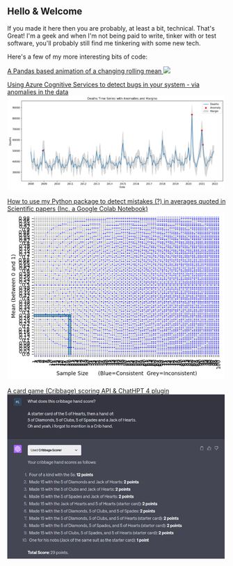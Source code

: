 ## Hello & Welcome

If you made it here then you are probably, at least a bit, technical. That's Great! I'm a geek and when I'm not being paid to write, tinker with or test software, you'll probably still find me tinkering with some new tech.

Here's a few of my more interesting bits of code:

[A Pandas based animation of a changing rolling mean <img src="https://github.com/phoughton/rolling_mean_panda/blob/master/apple_stock_price_smoothing_animation.gif?raw=true" width="500">](https://github.com/phoughton/rolling_mean_panda)

[Using Azure Cognitive Services to detect bugs in your system - via anomalies in the data <img src="https://github.com/phoughton/anomal/blob/main/docs/example.png?raw=true" width="500">](https://github.com/phoughton/anomal/tree/main)

[How to use my Python package to detect mistakes (?) in averages quoted in Scientific papers (Inc. a Google Colab Notebook) <img src="https://github.com/phoughton/grim_test/blob/master/docs/example_rounding_distribution.png?raw=true" width="500">](https://github.com/phoughton/grim_test)

[A card game (Cribbage) scoring API & ChatHPT 4 plugin <img src="https://github.com/phoughton/cribbage_server/blob/master/static/chatgpt4_crib_hand.png?raw=true" width="500">](https://github.com/phoughton/cribbage_server)

<!--
**phoughton/phoughton** is a ✨ _special_ ✨ repository because its `README.md` (this file) appears on your GitHub profile.

Here are some ideas to get you started:

- 🔭 I’m currently working on ...
- 🌱 I’m currently learning ...
- 👯 I’m looking to collaborate on ...
- 🤔 I’m looking for help with ...
- 💬 Ask me about ...
- 📫 How to reach me: ...
- 😄 Pronouns: ...
- ⚡ Fun fact: ...
-->
